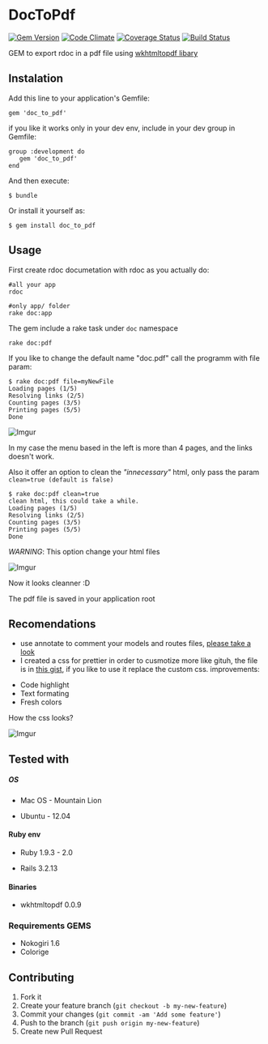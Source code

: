 # DocToPdf
[![Gem Version](https://badge.fury.io/rb/doc_to_pdf.png)](http://badge.fury.io/rb/doc_to_pdf)
[![Code Climate](https://codeclimate.com/github/rderoldan1/doc_to_pdf.png)](https://codeclimate.com/github/rderoldan1/doc_to_pdf)
[![Coverage Status](https://coveralls.io/repos/rderoldan1/doc_to_pdf/badge.png)](https://coveralls.io/r/rderoldan1/doc_to_pdf)
[![Build Status](https://travis-ci.org/rderoldan1/doc_to_pdf.png?branch=master)](https://travis-ci.org/rderoldan1/doc_to_pdf)

GEM to export rdoc in a pdf file using [wkhtmltopdf libary](http://code.google.com/p/wkhtmltopdf/)

## Instalation

Add this line to your application's Gemfile:

    gem 'doc_to_pdf'

if you like it works only in your dev env, include in your dev group in Gemfile:

    group :development do
       gem 'doc_to_pdf'
    end

And then execute:

    $ bundle

Or install it yourself as:

    $ gem install doc_to_pdf

## Usage

First create rdoc documetation with rdoc as you actually do:

    #all your app
    rdoc

    #only app/ folder
    rake doc:app

The gem include a rake task under `doc` namespace

    rake doc:pdf

If you like to change the default name "doc.pdf" call the programm with file param:

    $ rake doc:pdf file=myNewFile
    Loading pages (1/5)
    Resolving links (2/5)
    Counting pages (3/5)
    Printing pages (5/5)
    Done

![Imgur](http://i.imgur.com/w8agvbY.png)

In my case the menu based in the left is more than 4 pages, and the links doesn't work.


Also it offer an option to clean the _"innecessary"_ html, only pass the param `clean=true (default is false)`

    $ rake doc:pdf clean=true
    clean html, this could take a while.
    Loading pages (1/5)
    Resolving links (2/5)
    Counting pages (3/5)
    Printing pages (5/5)
    Done
    
_WARNING_: This option change your html files    
    

![Imgur](http://i.imgur.com/SOq9nm7.png)

Now it looks cleanner :D

The pdf file is saved in your application root

## Recomendations

* use annotate to comment your models and routes files, [please take a look](https://github.com/ctran/annotate_models)
* I created a css for prettier in order to cusmotize more like gituh, the file is in [this gist](https://gist.github.com/rderoldan1/6396578#file-rdoc-css-L1), if
you like to use it replace the custom css.
 improvements:
 - Code highlight
 - Text formating
 - Fresh colors

How the css looks?

![Imgur](http://i.imgur.com/bQGrVCa.png)

## Tested with


##### OS
* Mac OS - Mountain Lion

* Ubuntu - 12.04

#### Ruby env
* Ruby 1.9.3 - 2.0

* Rails 3.2.13

#### Binaries
* wkhtmltopdf 0.0.9

### Requirements GEMS
* Nokogiri 1.6
* Colorige


## Contributing

1. Fork it
2. Create your feature branch (`git checkout -b my-new-feature`)
3. Commit your changes (`git commit -am 'Add some feature'`)
4. Push to the branch (`git push origin my-new-feature`)
5. Create new Pull Request
